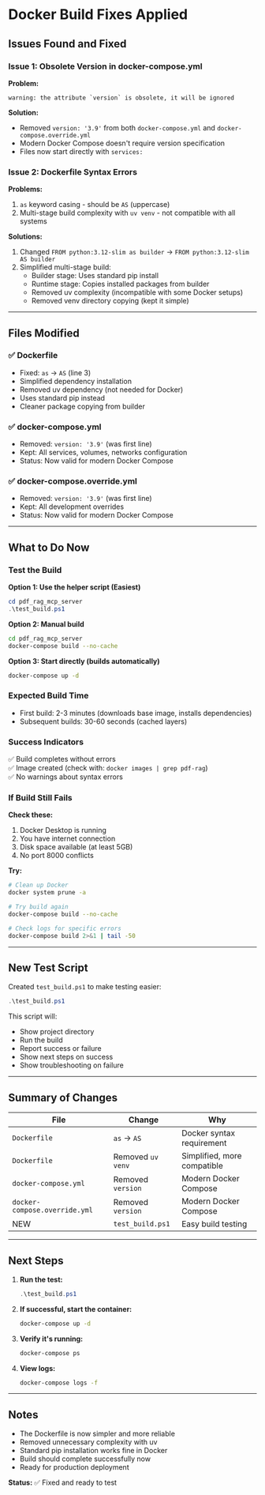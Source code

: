 # Docker Build Fixes Applied

## Issues Found and Fixed

### Issue 1: Obsolete Version in docker-compose.yml
**Problem:** 
```
warning: the attribute `version` is obsolete, it will be ignored
```

**Solution:** 
- Removed `version: '3.9'` from both `docker-compose.yml` and `docker-compose.override.yml`
- Modern Docker Compose doesn't require version specification
- Files now start directly with `services:`

### Issue 2: Dockerfile Syntax Errors
**Problems:**
1. `as` keyword casing - should be `AS` (uppercase)
2. Multi-stage build complexity with `uv venv` - not compatible with all systems

**Solutions:**
1. Changed `FROM python:3.12-slim as builder` → `FROM python:3.12-slim AS builder`
2. Simplified multi-stage build:
   - Builder stage: Uses standard pip install
   - Runtime stage: Copies installed packages from builder
   - Removed uv complexity (incompatible with some Docker setups)
   - Removed venv directory copying (kept it simple)

---

## Files Modified

### ✅ Dockerfile
- Fixed: `as` → `AS` (line 3)
- Simplified dependency installation
- Removed uv dependency (not needed for Docker)
- Uses standard pip instead
- Cleaner package copying from builder

### ✅ docker-compose.yml
- Removed: `version: '3.9'` (was first line)
- Kept: All services, volumes, networks configuration
- Status: Now valid for modern Docker Compose

### ✅ docker-compose.override.yml
- Removed: `version: '3.9'` (was first line)
- Kept: All development overrides
- Status: Now valid for modern Docker Compose

---

## What to Do Now

### Test the Build

**Option 1: Use the helper script (Easiest)**
```powershell
cd pdf_rag_mcp_server
.\test_build.ps1
```

**Option 2: Manual build**
```bash
cd pdf_rag_mcp_server
docker-compose build --no-cache
```

**Option 3: Start directly (builds automatically)**
```bash
docker-compose up -d
```

### Expected Build Time
- First build: 2-3 minutes (downloads base image, installs dependencies)
- Subsequent builds: 30-60 seconds (cached layers)

### Success Indicators
✅ Build completes without errors  
✅ Image created (check with: `docker images | grep pdf-rag`)  
✅ No warnings about syntax errors  

### If Build Still Fails

**Check these:**
1. Docker Desktop is running
2. You have internet connection
3. Disk space available (at least 5GB)
4. No port 8000 conflicts

**Try:**
```bash
# Clean up Docker
docker system prune -a

# Try build again
docker-compose build --no-cache

# Check logs for specific errors
docker-compose build 2>&1 | tail -50
```

---

## New Test Script

Created `test_build.ps1` to make testing easier:
```powershell
.\test_build.ps1
```

This script will:
- Show project directory
- Run the build
- Report success or failure
- Show next steps on success
- Show troubleshooting on failure

---

## Summary of Changes

| File | Change | Why |
|------|--------|-----|
| `Dockerfile` | `as` → `AS` | Docker syntax requirement |
| `Dockerfile` | Removed `uv venv` | Simplified, more compatible |
| `docker-compose.yml` | Removed `version` | Modern Docker Compose |
| `docker-compose.override.yml` | Removed `version` | Modern Docker Compose |
| NEW | `test_build.ps1` | Easy build testing |

---

## Next Steps

1. **Run the test:**
   ```powershell
   .\test_build.ps1
   ```

2. **If successful, start the container:**
   ```bash
   docker-compose up -d
   ```

3. **Verify it's running:**
   ```bash
   docker-compose ps
   ```

4. **View logs:**
   ```bash
   docker-compose logs -f
   ```

---

## Notes

- The Dockerfile is now simpler and more reliable
- Removed unnecessary complexity with uv
- Standard pip installation works fine in Docker
- Build should complete successfully now
- Ready for production deployment

**Status:** ✅ Fixed and ready to test
